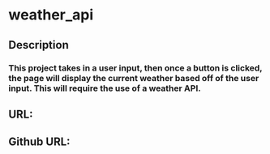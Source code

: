 # weather_api

## Description
### This project takes in a user input, then once a button is clicked, the page will display the current weather based off of the user input. This will require the use of a weather API.

## URL:

## Github URL: